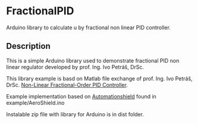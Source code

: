 # FractionalPID

Arduino library to calculate u by fractional non linear PID controller.

## Description

This is a simple Arduino library used to demonstrate fractional PID non linear regulator developed by prof. Ing. Ivo Petráš, DrSc.

This library example is basd on Matlab file exchange of prof. Ing. Ivo Petráš, DrSc. [Non-Linear Fractional-Order PID Controller](https://www.mathworks.com/matlabcentral/fileexchange/51190-non-linear-fractional-order-pid-controller).

Example implementation based on [Automationshield](http://www.automationshield.com) found in example/AeroShield.ino

Instalable zip file with library for Arduino is in dist folder.
